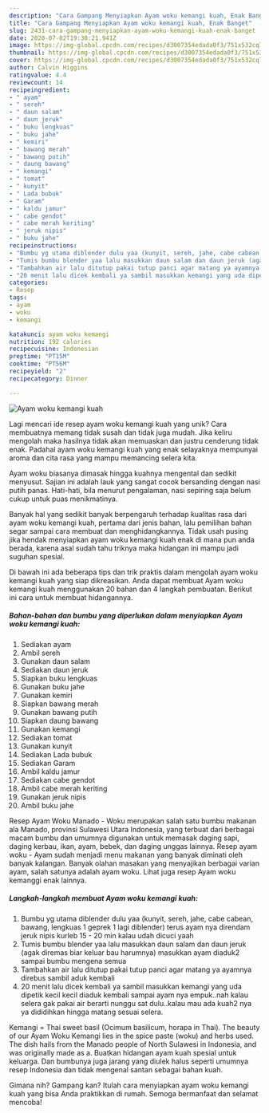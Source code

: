 ```yaml
---
description: "Cara Gampang Menyiapkan Ayam woku kemangi kuah, Enak Banget"
title: "Cara Gampang Menyiapkan Ayam woku kemangi kuah, Enak Banget"
slug: 2431-cara-gampang-menyiapkan-ayam-woku-kemangi-kuah-enak-banget
date: 2020-07-02T19:30:21.941Z
image: https://img-global.cpcdn.com/recipes/d3007354edada0f3/751x532cq70/ayam-woku-kemangi-kuah-foto-resep-utama.jpg
thumbnail: https://img-global.cpcdn.com/recipes/d3007354edada0f3/751x532cq70/ayam-woku-kemangi-kuah-foto-resep-utama.jpg
cover: https://img-global.cpcdn.com/recipes/d3007354edada0f3/751x532cq70/ayam-woku-kemangi-kuah-foto-resep-utama.jpg
author: Calvin Higgins
ratingvalue: 4.4
reviewcount: 14
recipeingredient:
- " ayam"
- " sereh"
- " daun salam"
- " daun jeruk"
- " buku lengkuas"
- " buku jahe"
- " kemiri"
- " bawang merah"
- " bawang putih"
- " daung bawang"
- " kemangi"
- " tomat"
- " kunyit"
- " Lada bubuk"
- " Garam"
- " kaldu jamur"
- " cabe gendot"
- " cabe merah keriting"
- " jeruk nipis"
- " buku jahe"
recipeinstructions:
- "Bumbu yg utama diblender dulu yaa (kunyit, sereh, jahe, cabe cabean, bawang, lengkuas 1 geprek 1 lagi diblender) terus ayam nya direndam jeruk nipis kurleb 15 - 20 min kalau udah dicuci yaah"
- "Tumis bumbu blender yaa lalu masukkan daun salam dan daun jeruk (agak diremas biar keluar bau harumnya) masukkan ayam diaduk2 sampai bumbu mengena semua"
- "Tambahkan air lalu ditutup pakai tutup panci agar matang ya ayamnya direbus sambil aduk kembali"
- "20 menit lalu dicek kembali ya sambil masukkan kemangi yang uda dipetik kecil kecil diaduk kembali sampai ayam nya empuk..nah kalau selera gak pakai air berarti nunggu sat dulu..kalau mau ada kuah2 nya ya dididihkan hingga matang sesuai selera."
categories:
- Resep
tags:
- ayam
- woku
- kemangi

katakunci: ayam woku kemangi 
nutrition: 192 calories
recipecuisine: Indonesian
preptime: "PT15M"
cooktime: "PT56M"
recipeyield: "2"
recipecategory: Dinner

---
```



![Ayam woku kemangi kuah](https://img-global.cpcdn.com/recipes/d3007354edada0f3/751x532cq70/ayam-woku-kemangi-kuah-foto-resep-utama.jpg)

Lagi mencari ide resep ayam woku kemangi kuah yang unik? Cara membuatnya memang tidak susah dan tidak juga mudah. Jika keliru mengolah maka hasilnya tidak akan memuaskan dan justru cenderung tidak enak. Padahal ayam woku kemangi kuah yang enak selayaknya mempunyai aroma dan cita rasa yang mampu memancing selera kita.

Ayam woku biasanya dimasak hingga kuahnya mengental dan sedikit menyusut. Sajian ini adalah lauk yang sangat cocok bersanding dengan nasi putih panas. Hati-hati, bila menurut pengalaman, nasi sepiring saja belum cukup untuk puas menikmatinya.

Banyak hal yang sedikit banyak berpengaruh terhadap kualitas rasa dari ayam woku kemangi kuah, pertama dari jenis bahan, lalu pemilihan bahan segar sampai cara membuat dan menghidangkannya. Tidak usah pusing jika hendak menyiapkan ayam woku kemangi kuah enak di mana pun anda berada, karena asal sudah tahu triknya maka hidangan ini mampu jadi suguhan spesial.


Di bawah ini ada beberapa tips dan trik praktis dalam mengolah ayam woku kemangi kuah yang siap dikreasikan. Anda dapat membuat Ayam woku kemangi kuah menggunakan 20 bahan dan 4 langkah pembuatan. Berikut ini cara untuk membuat hidangannya.

<!--inarticleads1-->

##### Bahan-bahan dan bumbu yang diperlukan dalam menyiapkan Ayam woku kemangi kuah:

1. Sediakan  ayam
1. Ambil  sereh
1. Gunakan  daun salam
1. Sediakan  daun jeruk
1. Siapkan  buku lengkuas
1. Gunakan  buku jahe
1. Gunakan  kemiri
1. Siapkan  bawang merah
1. Gunakan  bawang putih
1. Siapkan  daung bawang
1. Gunakan  kemangi
1. Sediakan  tomat
1. Gunakan  kunyit
1. Sediakan  Lada bubuk
1. Sediakan  Garam
1. Ambil  kaldu jamur
1. Sediakan  cabe gendot
1. Ambil  cabe merah keriting
1. Gunakan  jeruk nipis
1. Ambil  buku jahe


Resep Ayam Woku Manado - Woku merupakan salah satu bumbu makanan ala Manado, provinsi Sulawesi Utara Indonesia, yang terbuat dari berbagai macam bumbu dan umumnya digunakan untuk memasak daging sapi, daging kerbau, ikan, ayam, bebek, dan daging unggas lainnya. Resep ayam woku - Ayam sudah menjadi menu makanan yang banyak diminati oleh banyak kalangan. Banyak olahan masakan yang menyajikan berbagai varian ayam, salah satunya adalah ayam woku. Lihat juga resep Ayam woku kemanggi enak lainnya. 

<!--inarticleads2-->

##### Langkah-langkah membuat Ayam woku kemangi kuah:

1. Bumbu yg utama diblender dulu yaa (kunyit, sereh, jahe, cabe cabean, bawang, lengkuas 1 geprek 1 lagi diblender) terus ayam nya direndam jeruk nipis kurleb 15 - 20 min kalau udah dicuci yaah
1. Tumis bumbu blender yaa lalu masukkan daun salam dan daun jeruk (agak diremas biar keluar bau harumnya) masukkan ayam diaduk2 sampai bumbu mengena semua
1. Tambahkan air lalu ditutup pakai tutup panci agar matang ya ayamnya direbus sambil aduk kembali
1. 20 menit lalu dicek kembali ya sambil masukkan kemangi yang uda dipetik kecil kecil diaduk kembali sampai ayam nya empuk..nah kalau selera gak pakai air berarti nunggu sat dulu..kalau mau ada kuah2 nya ya dididihkan hingga matang sesuai selera.


Kemangi = Thai sweet basil (Ocimum basilicum, horapa in Thai). The beauty of our Ayam Woku Kemangi lies in the spice paste (woku) and herbs used. The dish hails from the Manado people of North Sulawesi in Indonesia, and was originally made as a. Buatkan hidangan ayam kuah spesial untuk keluarga. Dan bumbunya juga jarang yang diulek halus seperti umumnya resep Indonesia dan tidak mengenal santan sebagai bahan kuah. 

Gimana nih? Gampang kan? Itulah cara menyiapkan ayam woku kemangi kuah yang bisa Anda praktikkan di rumah. Semoga bermanfaat dan selamat mencoba!
